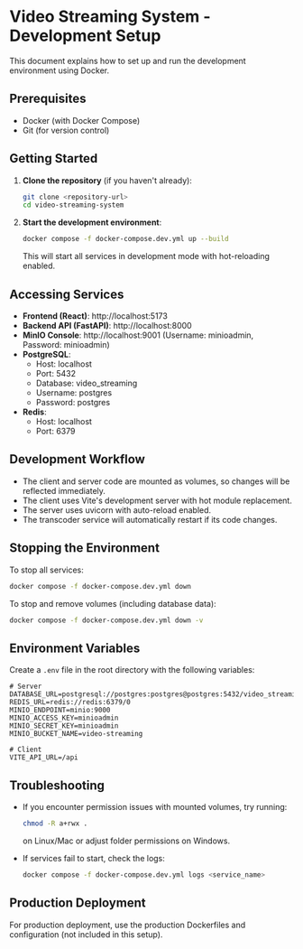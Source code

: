 # Video Streaming System - Development Setup

This document explains how to set up and run the development environment using Docker.

## Prerequisites

- Docker (with Docker Compose)
- Git (for version control)

## Getting Started

1. **Clone the repository** (if you haven't already):

   ```bash
   git clone <repository-url>
   cd video-streaming-system
   ```

2. **Start the development environment**:

   ```bash
   docker compose -f docker-compose.dev.yml up --build
   ```

   This will start all services in development mode with hot-reloading enabled.

## Accessing Services

- **Frontend (React)**: http://localhost:5173
- **Backend API (FastAPI)**: http://localhost:8000
- **MinIO Console**: http://localhost:9001 (Username: minioadmin, Password: minioadmin)
- **PostgreSQL**:
  - Host: localhost
  - Port: 5432
  - Database: video_streaming
  - Username: postgres
  - Password: postgres
- **Redis**:
  - Host: localhost
  - Port: 6379

## Development Workflow

- The client and server code are mounted as volumes, so changes will be reflected immediately.
- The client uses Vite's development server with hot module replacement.
- The server uses uvicorn with auto-reload enabled.
- The transcoder service will automatically restart if its code changes.

## Stopping the Environment

To stop all services:

```bash
docker compose -f docker-compose.dev.yml down
```

To stop and remove volumes (including database data):

```bash
docker compose -f docker-compose.dev.yml down -v
```

## Environment Variables

Create a `.env` file in the root directory with the following variables:

```env
# Server
DATABASE_URL=postgresql://postgres:postgres@postgres:5432/video_streaming
REDIS_URL=redis://redis:6379/0
MINIO_ENDPOINT=minio:9000
MINIO_ACCESS_KEY=minioadmin
MINIO_SECRET_KEY=minioadmin
MINIO_BUCKET_NAME=video-streaming

# Client
VITE_API_URL=/api
```

## Troubleshooting

- If you encounter permission issues with mounted volumes, try running:

  ```bash
  chmod -R a+rwx .
  ```

  on Linux/Mac or adjust folder permissions on Windows.

- If services fail to start, check the logs:
  ```bash
  docker compose -f docker-compose.dev.yml logs <service_name>
  ```

## Production Deployment

For production deployment, use the production Dockerfiles and configuration (not included in this setup).
